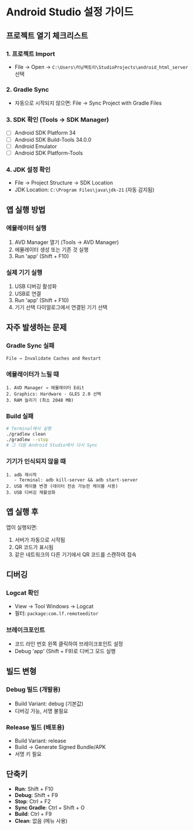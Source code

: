 # Android Studio 설정 가이드

## 프로젝트 열기 체크리스트

### 1. 프로젝트 Import
- File → Open → `C:\Users\러닝팩토리\StudioProjects\android_html_server` 선택

### 2. Gradle Sync
- 자동으로 시작되지 않으면: File → Sync Project with Gradle Files

### 3. SDK 확인 (Tools → SDK Manager)
- [ ] Android SDK Platform 34
- [ ] Android SDK Build-Tools 34.0.0
- [ ] Android Emulator
- [ ] Android SDK Platform-Tools

### 4. JDK 설정 확인
- File → Project Structure → SDK Location
- JDK Location: `C:\Program Files\java\jdk-21` (자동 감지됨)

## 앱 실행 방법

### 에뮬레이터 실행
1. AVD Manager 열기 (Tools → AVD Manager)
2. 에뮬레이터 생성 또는 기존 것 실행
3. Run 'app' (Shift + F10)

### 실제 기기 실행
1. USB 디버깅 활성화
2. USB로 연결
3. Run 'app' (Shift + F10)
4. 기기 선택 다이얼로그에서 연결된 기기 선택

## 자주 발생하는 문제

### Gradle Sync 실패
```
File → Invalidate Caches and Restart
```

### 에뮬레이터가 느릴 때
```
1. AVD Manager → 에뮬레이터 Edit
2. Graphics: Hardware - GLES 2.0 선택
3. RAM 늘리기 (최소 2048 MB)
```

### Build 실패
```bash
# Terminal에서 실행
./gradlew clean
./gradlew --stop
# 그 다음 Android Studio에서 다시 Sync
```

### 기기가 인식되지 않을 때
```
1. adb 재시작
   - Terminal: adb kill-server && adb start-server
2. USB 케이블 변경 (데이터 전송 가능한 케이블 사용)
3. USB 디버깅 재활성화
```

## 앱 실행 후

앱이 실행되면:
1. 서버가 자동으로 시작됨
2. QR 코드가 표시됨
3. 같은 네트워크의 다른 기기에서 QR 코드를 스캔하여 접속

## 디버깅

### Logcat 확인
- View → Tool Windows → Logcat
- 필터: `package:com.lf.remoteeditor`

### 브레이크포인트
- 코드 라인 번호 왼쪽 클릭하여 브레이크포인트 설정
- Debug 'app' (Shift + F9)로 디버그 모드 실행

## 빌드 변형

### Debug 빌드 (개발용)
- Build Variant: debug (기본값)
- 디버깅 가능, 서명 불필요

### Release 빌드 (배포용)
- Build Variant: release
- Build → Generate Signed Bundle/APK
- 서명 키 필요

## 단축키

- **Run**: Shift + F10
- **Debug**: Shift + F9
- **Stop**: Ctrl + F2
- **Sync Gradle**: Ctrl + Shift + O
- **Build**: Ctrl + F9
- **Clean**: 없음 (메뉴 사용)